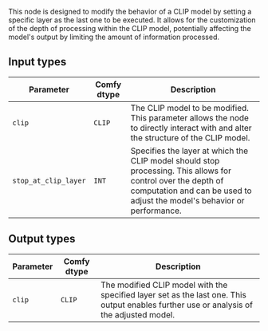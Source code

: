 This node is designed to modify the behavior of a CLIP model by setting a specific layer as the last one to be executed. It allows for the customization of the depth of processing within the CLIP model, potentially affecting the model's output by limiting the amount of information processed.

## Input types

| Parameter            | Comfy dtype | Description |
|---------------------|--------------|-------------|
| `clip`               | `CLIP`      | The CLIP model to be modified. This parameter allows the node to directly interact with and alter the structure of the CLIP model. |
| `stop_at_clip_layer` | `INT`       | Specifies the layer at which the CLIP model should stop processing. This allows for control over the depth of computation and can be used to adjust the model's behavior or performance. |

## Output types

| Parameter | Comfy dtype | Description |
|-----------|-------------|-------------|
| `clip`    | `CLIP`      | The modified CLIP model with the specified layer set as the last one. This output enables further use or analysis of the adjusted model. |